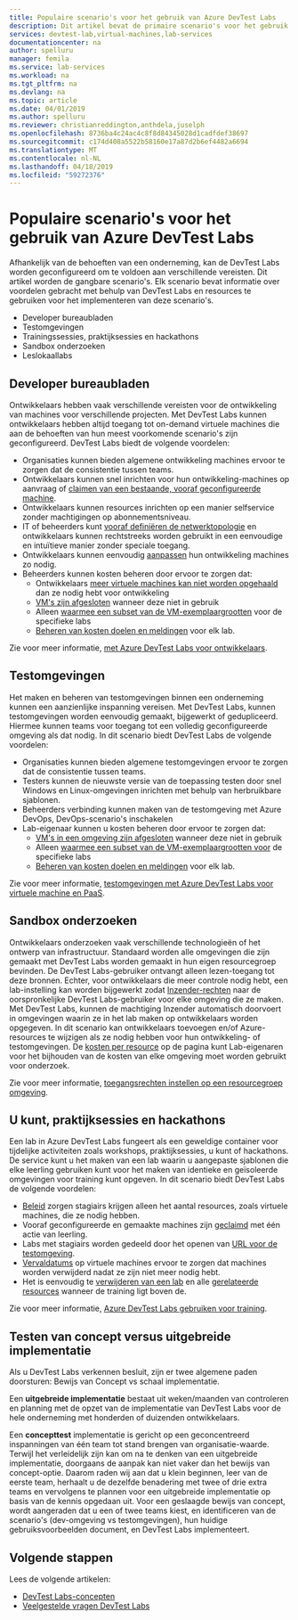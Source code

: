 ```yaml
---
title: Populaire scenario's voor het gebruik van Azure DevTest Labs
description: Dit artikel bevat de primaire scenario's voor het gebruik van Azure DevTest Labs en twee algemene paden om te beginnen met de service in uw organisatie.
services: devtest-lab,virtual-machines,lab-services
documentationcenter: na
author: spelluru
manager: femila
ms.service: lab-services
ms.workload: na
ms.tgt_pltfrm: na
ms.devlang: na
ms.topic: article
ms.date: 04/01/2019
ms.author: spelluru
ms.reviewer: christianreddington,anthdela,juselph
ms.openlocfilehash: 8736ba4c24ac4c8f8d84345028d1cadfdef38697
ms.sourcegitcommit: c174d408a5522b58160e17a87d2b6ef4482a6694
ms.translationtype: MT
ms.contentlocale: nl-NL
ms.lasthandoff: 04/18/2019
ms.locfileid: "59272376"
---
```

# <a name="popular-scenarios-for-using-azure-devtest-labs"></a>Populaire scenario's voor het gebruik van Azure DevTest Labs
Afhankelijk van de behoeften van een onderneming, kan de DevTest Labs worden geconfigureerd om te voldoen aan verschillende vereisten.  Dit artikel worden de gangbare scenario's. Elk scenario bevat informatie over voordelen gebracht met behulp van DevTest Labs en resources te gebruiken voor het implementeren van deze scenario's.  

- Developer bureaubladen
- Testomgevingen
- Trainingssessies, praktijksessies en hackathons
- Sandbox onderzoeken
- Leslokaallabs

## <a name="developer-desktops"></a>Developer bureaubladen
Ontwikkelaars hebben vaak verschillende vereisten voor de ontwikkeling van machines voor verschillende projecten. Met DevTest Labs kunnen ontwikkelaars hebben altijd toegang tot on-demand virtuele machines die aan de behoeften van hun meest voorkomende scenario's zijn geconfigureerd. DevTest Labs biedt de volgende voordelen:

- Organisaties kunnen bieden algemene ontwikkeling machines ervoor te zorgen dat de consistentie tussen teams.
- Ontwikkelaars kunnen snel inrichten voor hun ontwikkeling-machines op aanvraag of [claimen van een bestaande, vooraf geconfigureerde machine](devtest-lab-add-claimable-vm.md).
- Ontwikkelaars kunnen resources inrichten op een manier selfservice zonder machtigingen op abonnementsniveau.
- IT of beheerders kunt [vooraf definiëren de netwerktopologie](devtest-lab-configure-vnet.md) en ontwikkelaars kunnen rechtstreeks worden gebruikt in een eenvoudige en intuïtieve manier zonder speciale toegang.
- Ontwikkelaars kunnen eenvoudig [aanpassen](devtest-lab-add-vm.md#add-an-existing-artifact-to-a-vm) hun ontwikkeling machines zo nodig.
- Beheerders kunnen kosten beheren door ervoor te zorgen dat:
    - Ontwikkelaars [meer virtuele machines kan niet worden opgehaald](devtest-lab-set-lab-policy.md#set-virtual-machines-per-user) dan ze nodig hebt voor ontwikkeling
    - [VM's zijn afgesloten](devtest-lab-set-lab-policy.md#set-auto-shutdown) wanneer deze niet in gebruik
    - Alleen [waarmee een subset van de VM-exemplaargrootten](devtest-lab-set-lab-policy.md#set-allowed-virtual-machine-sizes) voor de specifieke labs
    - [Beheren van kosten doelen en meldingen](devtest-lab-configure-cost-management.md) voor elk lab.

Zie voor meer informatie, [met Azure DevTest Labs voor ontwikkelaars](devtest-lab-developer-lab.md). 

## <a name="test-environments"></a>Testomgevingen
Het maken en beheren van testomgevingen binnen een onderneming kunnen een aanzienlijke inspanning vereisen. Met DevTest Labs, kunnen testomgevingen worden eenvoudig gemaakt, bijgewerkt of gedupliceerd. Hiermee kunnen teams voor toegang tot een volledig geconfigureerde omgeving als dat nodig. In dit scenario biedt DevTest Labs de volgende voordelen:

- Organisaties kunnen bieden algemene testomgevingen ervoor te zorgen dat de consistentie tussen teams.
- Testers kunnen de nieuwste versie van de toepassing testen door snel Windows en Linux-omgevingen inrichten met behulp van herbruikbare sjablonen.
- Beheerders verbinding kunnen maken van de testomgeving met Azure DevOps, DevOps-scenario's inschakelen
- Lab-eigenaar kunnen u kosten beheren door ervoor te zorgen dat:
    - [VM's in een omgeving zijn afgesloten](devtest-lab-set-lab-policy.md#set-auto-shutdown) wanneer deze niet in gebruik
    - Alleen [waarmee een subset van de VM-exemplaargrootten voor](devtest-lab-set-lab-policy.md#set-allowed-virtual-machine-sizes) de specifieke labs
    - [Beheren van kosten doelen en meldingen](devtest-lab-configure-cost-management.md) voor elk lab.

Zie voor meer informatie, [testomgevingen met Azure DevTest Labs voor virtuele machine en PaaS](devtest-lab-test-env.md).

## <a name="sandboxed-investigations"></a>Sandbox onderzoeken
Ontwikkelaars onderzoeken vaak verschillende technologieën of het ontwerp van infrastructuur. Standaard worden alle omgevingen die zijn gemaakt met DevTest Labs worden gemaakt in hun eigen resourcegroep bevinden. De DevTest Labs-gebruiker ontvangt alleen lezen-toegang tot deze bronnen. Echter, voor ontwikkelaars die meer controle nodig hebt, een lab-instelling kan worden bijgewerkt zodat [Inzender-rechten](https://azure.microsoft.com/updates/azure-devtest-labs-view-and-set-access-rights-to-an-environment-rg/) naar de oorspronkelijke DevTest Labs-gebruiker voor elke omgeving die ze maken.  Met DevTest Labs, kunnen de machtiging Inzender automatisch doorvoert in omgevingen waarin ze in het lab maken op ontwikkelaars worden opgegeven.  In dit scenario kan ontwikkelaars toevoegen en/of Azure-resources te wijzigen als ze nodig hebben voor hun ontwikkeling- of testomgevingen. De [kosten per resource](devtest-lab-configure-cost-management.md#view-cost-by-resource) op de pagina kunt Lab-eigenaren voor het bijhouden van de kosten van elke omgeving moet worden gebruikt voor onderzoek.

Zie voor meer informatie, [toegangsrechten instellen op een resourcegroep omgeving](https://aka.ms/dtl-sandbox).

## <a name="trainings-hands-on-labs-and-hackathons"></a>U kunt, praktijksessies en hackathons 
Een lab in Azure DevTest Labs fungeert als een geweldige container voor tijdelijke activiteiten zoals workshops, praktijksessies, u kunt of hackathons.  De service kunt u het maken van een lab waarin u aangepaste sjablonen die elke leerling gebruiken kunt voor het maken van identieke en geïsoleerde omgevingen voor training kunt opgeven. In dit scenario biedt DevTest Labs de volgende voordelen:

- [Beleid](devtest-lab-set-lab-policy.md) zorgen stagiairs krijgen alleen het aantal resources, zoals virtuele machines, die ze nodig hebben.
- Vooraf geconfigureerde en gemaakte machines zijn [geclaimd](devtest-lab-add-claimable-vm.md) met één actie van leerling.
- Labs met stagiairs worden gedeeld door het openen van [URL voor de testomgeving](devtest-lab-faq.md#how-do-i-share-a-direct-link-to-my-lab).
- [Vervaldatums](devtest-lab-add-vm.md#steps-to-add-a-vm-to-a-lab-in-azure-devtest-labs) op virtuele machines ervoor te zorgen dat machines worden verwijderd nadat ze zijn niet meer nodig hebt.
- Het is eenvoudig te [verwijderen van een lab](devtest-lab-delete-lab-vm.md#delete-a-lab) en alle [gerelateerde resources](devtest-lab-faq.md#how-do-i-automate-the-process-of-deleting-all-the-vms-in-my-lab) wanneer de training ligt boven de.

Zie voor meer informatie, [Azure DevTest Labs gebruiken voor training](devtest-lab-training-lab.md).  

## <a name="proof-of-concept-vs-scaled-deployment"></a>Testen van concept versus uitgebreide implementatie
Als u DevTest Labs verkennen besluit, zijn er twee algemene paden doorsturen: Bewijs van Concept vs schaal implementatie.  

Een **uitgebreide implementatie** bestaat uit weken/maanden van controleren en planning met de opzet van de implementatie van DevTest Labs voor de hele onderneming met honderden of duizenden ontwikkelaars.

Een **concepttest** implementatie is gericht op een geconcentreerd inspanningen van één team tot stand brengen van organisatie-waarde. Terwijl het verleidelijk zijn kan om na te denken van een uitgebreide implementatie, doorgaans de aanpak kan niet vaker dan het bewijs van concept-optie. Daarom raden wij aan dat u klein beginnen, leer van de eerste team, herhaalt u de dezelfde benadering met twee of drie extra teams en vervolgens te plannen voor een uitgebreide implementatie op basis van de kennis opgedaan uit. Voor een geslaagde bewijs van concept, wordt aangeraden dat u een of twee teams kiest, en identificeren van de scenario's (dev-omgeving vs testomgevingen), hun huidige gebruiksvoorbeelden document, en DevTest Labs implementeert.

## <a name="next-steps"></a>Volgende stappen
Lees de volgende artikelen:

- [DevTest Labs-concepten](devtest-lab-concepts.md)
- [Veelgestelde vragen DevTest Labs](devtest-lab-faq.md)

